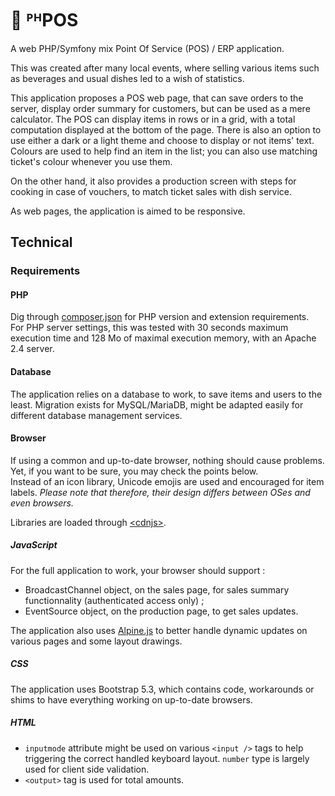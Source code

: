 # 🎪 ᴾᴴPOS

A web PHP/Symfony mix Point Of Service (POS) / ERP application.

This was created after many local events, where selling various items such as beverages and usual dishes led to a wish of statistics.

This application proposes a POS web page, that can save orders to the server, display order summary for customers, but can be used as a mere calculator. The POS can display items in rows or in a grid, with a total computation displayed at the bottom of the page. There is also an option to use either a dark or a light theme and choose to display or not items' text. Colours are used to help find an item in the list; you can also use matching ticket's colour whenever you use them.

On the other hand, it also provides a production screen with steps for cooking in case of vouchers, to match ticket sales with dish service.

As web pages, the application is aimed to be responsive.

## Technical

### Requirements

#### PHP

Dig through [composer.json](./composer.json) for PHP version and extension requirements.  
For PHP server settings, this was tested with 30 seconds maximum execution time and 128 Mo of maximal execution memory, with an Apache 2.4 server.

#### Database

The application relies on a database to work, to save items and users to the least. Migration exists for MySQL/MariaDB, might be adapted easily for different database management services.

#### Browser

If using a common and up-to-date browser, nothing should cause problems. Yet, if you want to be sure, you may check the points below.  
Instead of an icon library, Unicode emojis are used and encouraged for item labels. _Please note that therefore, their design differs between OSes and even browsers._

Libraries are loaded through [&lt;cdnjs&gt;](https://cdnjs.com/).

##### JavaScript
For the full application to work, your browser should support :

- BroadcastChannel object, on the sales page, for sales summary functionnality (authenticated access only) ;
- EventSource object, on the production page, to get sales updates.

The application also uses [Alpine.js](//alpinejs.dev/) to better handle dynamic updates on various pages and some layout drawings.

##### CSS
The application uses Bootstrap 5.3, which contains code, workarounds or shims to have everything working on up-to-date browsers.

##### HTML
- `inputmode` attribute might be used on various `<input />` tags to help triggering the correct handled keyboard layout. `number` type is largely used for client side validation.  
- `<output>` tag is used for total amounts.